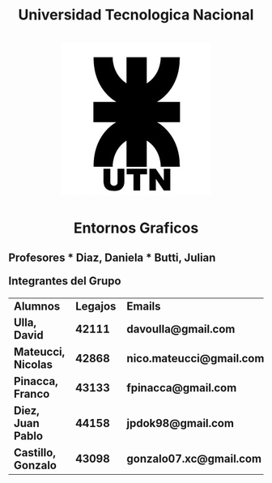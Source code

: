 
<body>
<h1 align="center">Universidad Tecnologica Nacional</h1>

<h1 align="center">
  <img src="Logo UTN.png" alt="logo_utn">
</h1>

<h1 align="center">Entornos Graficos</h1>

<h2 >Profesores
* Diaz, Daniela
* Butti, Julian

Integrantes del Grupo

<table text-align:"center">
  <tr>
    <td >Alumnos</td>
    <td >Legajos</td>
    <td >Emails</td>
  </tr>
  <tr>
    <td> Ulla, David </td>
    <td> 42111 </td> 
    <td> davoulla@gmail.com </td>
  </tr>
  <tr>
    <td> Mateucci, Nicolas </td>
    <td> 42868 </td> 
    <td> nico.mateucci@gmail.com </td>
  </tr>
  <tr>
    <td> Pinacca, Franco </td>
    <td> 43133 </td> 
    <td> fpinacca@gmail.com </td>
  </tr>
  <tr>
    <td> Diez, Juan Pablo </td>
    <td> 44158 </td> 
    <td> jpdok98@gmail.com </td>
  </tr>
  <tr>
    <td> Castillo, Gonzalo </td>
    <td> 43098 </td> 
    <td> gonzalo07.xc@gmail.com </td>
  </tr>
</table>
</body>
